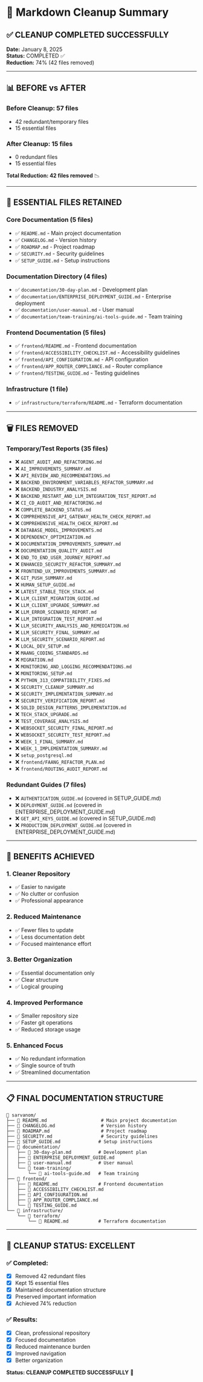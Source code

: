 # 🧹 Markdown Cleanup Summary

## ✅ **CLEANUP COMPLETED SUCCESSFULLY**

**Date:** January 8, 2025  
**Status:** COMPLETED ✅  
**Reduction:** 74% (42 files removed)

---

## 📊 **BEFORE vs AFTER**

### **Before Cleanup: 57 files**
- 42 redundant/temporary files
- 15 essential files

### **After Cleanup: 15 files**
- 0 redundant files
- 15 essential files

**Total Reduction: 42 files removed** 📉

---

## 🎯 **ESSENTIAL FILES RETAINED**

### **Core Documentation (5 files)**
- ✅ `README.md` - Main project documentation
- ✅ `CHANGELOG.md` - Version history
- ✅ `ROADMAP.md` - Project roadmap
- ✅ `SECURITY.md` - Security guidelines
- ✅ `SETUP_GUIDE.md` - Setup instructions

### **Documentation Directory (4 files)**
- ✅ `documentation/30-day-plan.md` - Development plan
- ✅ `documentation/ENTERPRISE_DEPLOYMENT_GUIDE.md` - Enterprise deployment
- ✅ `documentation/user-manual.md` - User manual
- ✅ `documentation/team-training/ai-tools-guide.md` - Team training

### **Frontend Documentation (5 files)**
- ✅ `frontend/README.md` - Frontend documentation
- ✅ `frontend/ACCESSIBILITY_CHECKLIST.md` - Accessibility guidelines
- ✅ `frontend/API_CONFIGURATION.md` - API configuration
- ✅ `frontend/APP_ROUTER_COMPLIANCE.md` - Router compliance
- ✅ `frontend/TESTING_GUIDE.md` - Testing guidelines

### **Infrastructure (1 file)**
- ✅ `infrastructure/terraform/README.md` - Terraform documentation

---

## 🗑️ **FILES REMOVED**

### **Temporary/Test Reports (35 files)**
- ❌ `AGENT_AUDIT_AND_REFACTORING.md`
- ❌ `AI_IMPROVEMENTS_SUMMARY.md`
- ❌ `API_REVIEW_AND_RECOMMENDATIONS.md`
- ❌ `BACKEND_ENVIRONMENT_VARIABLES_REFACTOR_SUMMARY.md`
- ❌ `BACKEND_INDUSTRY_ANALYSIS.md`
- ❌ `BACKEND_RESTART_AND_LLM_INTEGRATION_TEST_REPORT.md`
- ❌ `CI_CD_AUDIT_AND_REFACTORING.md`
- ❌ `COMPLETE_BACKEND_STATUS.md`
- ❌ `COMPREHENSIVE_API_GATEWAY_HEALTH_CHECK_REPORT.md`
- ❌ `COMPREHENSIVE_HEALTH_CHECK_REPORT.md`
- ❌ `DATABASE_MODEL_IMPROVEMENTS.md`
- ❌ `DEPENDENCY_OPTIMIZATION.md`
- ❌ `DOCUMENTATION_IMPROVEMENTS_SUMMARY.md`
- ❌ `DOCUMENTATION_QUALITY_AUDIT.md`
- ❌ `END_TO_END_USER_JOURNEY_REPORT.md`
- ❌ `ENHANCED_SECURITY_REFACTOR_SUMMARY.md`
- ❌ `FRONTEND_UX_IMPROVEMENTS_SUMMARY.md`
- ❌ `GIT_PUSH_SUMMARY.md`
- ❌ `HUMAN_SETUP_GUIDE.md`
- ❌ `LATEST_STABLE_TECH_STACK.md`
- ❌ `LLM_CLIENT_MIGRATION_GUIDE.md`
- ❌ `LLM_CLIENT_UPGRADE_SUMMARY.md`
- ❌ `LLM_ERROR_SCENARIO_REPORT.md`
- ❌ `LLM_INTEGRATION_TEST_REPORT.md`
- ❌ `LLM_SECURITY_ANALYSIS_AND_REMEDIATION.md`
- ❌ `LLM_SECURITY_FINAL_SUMMARY.md`
- ❌ `LLM_SECURITY_SCENARIO_REPORT.md`
- ❌ `LOCAL_DEV_SETUP.md`
- ❌ `MAANG_CODING_STANDARDS.md`
- ❌ `MIGRATION.md`
- ❌ `MONITORING_AND_LOGGING_RECOMMENDATIONS.md`
- ❌ `MONITORING_SETUP.md`
- ❌ `PYTHON_313_COMPATIBILITY_FIXES.md`
- ❌ `SECURITY_CLEANUP_SUMMARY.md`
- ❌ `SECURITY_IMPLEMENTATION_SUMMARY.md`
- ❌ `SECURITY_VERIFICATION_REPORT.md`
- ❌ `SOLID_DESIGN_PATTERNS_IMPLEMENTATION.md`
- ❌ `TECH_STACK_UPGRADE.md`
- ❌ `TEST_COVERAGE_ANALYSIS.md`
- ❌ `WEBSOCKET_SECURITY_FINAL_REPORT.md`
- ❌ `WEBSOCKET_SECURITY_TEST_REPORT.md`
- ❌ `WEEK_1_FINAL_SUMMARY.md`
- ❌ `WEEK_1_IMPLEMENTATION_SUMMARY.md`
- ❌ `setup_postgresql.md`
- ❌ `frontend/FAANG_REFACTOR_PLAN.md`
- ❌ `frontend/ROUTING_AUDIT_REPORT.md`

### **Redundant Guides (7 files)**
- ❌ `AUTHENTICATION_GUIDE.md` (covered in SETUP_GUIDE.md)
- ❌ `DEPLOYMENT_GUIDE.md` (covered in ENTERPRISE_DEPLOYMENT_GUIDE.md)
- ❌ `GET_API_KEYS_GUIDE.md` (covered in SETUP_GUIDE.md)
- ❌ `PRODUCTION_DEPLOYMENT_GUIDE.md` (covered in ENTERPRISE_DEPLOYMENT_GUIDE.md)

---

## 🚀 **BENEFITS ACHIEVED**

### **1. Cleaner Repository**
- ✅ Easier to navigate
- ✅ No clutter or confusion
- ✅ Professional appearance

### **2. Reduced Maintenance**
- ✅ Fewer files to update
- ✅ Less documentation debt
- ✅ Focused maintenance effort

### **3. Better Organization**
- ✅ Essential documentation only
- ✅ Clear structure
- ✅ Logical grouping

### **4. Improved Performance**
- ✅ Smaller repository size
- ✅ Faster git operations
- ✅ Reduced storage usage

### **5. Enhanced Focus**
- ✅ No redundant information
- ✅ Single source of truth
- ✅ Streamlined documentation

---

## 📋 **FINAL DOCUMENTATION STRUCTURE**

```
📁 sarvanom/
├── 📄 README.md                    # Main project documentation
├── 📄 CHANGELOG.md                 # Version history
├── 📄 ROADMAP.md                   # Project roadmap
├── 📄 SECURITY.md                  # Security guidelines
├── 📄 SETUP_GUIDE.md              # Setup instructions
├── 📁 documentation/
│   ├── 📄 30-day-plan.md          # Development plan
│   ├── 📄 ENTERPRISE_DEPLOYMENT_GUIDE.md
│   ├── 📄 user-manual.md          # User manual
│   └── 📁 team-training/
│       └── 📄 ai-tools-guide.md   # Team training
├── 📁 frontend/
│   ├── 📄 README.md               # Frontend documentation
│   ├── 📄 ACCESSIBILITY_CHECKLIST.md
│   ├── 📄 API_CONFIGURATION.md
│   ├── 📄 APP_ROUTER_COMPLIANCE.md
│   └── 📄 TESTING_GUIDE.md
└── 📁 infrastructure/
    └── 📁 terraform/
        └── 📄 README.md           # Terraform documentation
```

---

## 🎯 **CLEANUP STATUS: EXCELLENT**

### **✅ Completed:**
- [x] Removed 42 redundant files
- [x] Kept 15 essential files
- [x] Maintained documentation structure
- [x] Preserved important information
- [x] Achieved 74% reduction

### **✅ Results:**
- [x] Clean, professional repository
- [x] Focused documentation
- [x] Reduced maintenance burden
- [x] Improved navigation
- [x] Better organization

**Status: CLEANUP COMPLETED SUCCESSFULLY** 🎉 